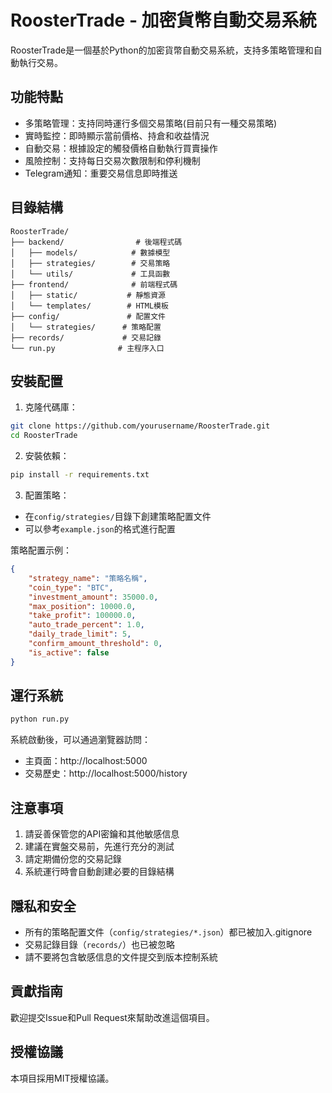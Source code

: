 # RoosterTrade - 加密貨幣自動交易系統

RoosterTrade是一個基於Python的加密貨幣自動交易系統，支持多策略管理和自動執行交易。

## 功能特點

- 多策略管理：支持同時運行多個交易策略(目前只有一種交易策略)
- 實時監控：即時顯示當前價格、持倉和收益情況
- 自動交易：根據設定的觸發價格自動執行買賣操作
- 風險控制：支持每日交易次數限制和停利機制
- Telegram通知：重要交易信息即時推送

## 目錄結構

```
RoosterTrade/
├── backend/                # 後端程式碼
│   ├── models/            # 數據模型
│   ├── strategies/        # 交易策略
│   └── utils/             # 工具函數
├── frontend/              # 前端程式碼
│   ├── static/           # 靜態資源
│   └── templates/        # HTML模板
├── config/               # 配置文件
│   └── strategies/      # 策略配置
├── records/             # 交易記錄
└── run.py              # 主程序入口
```

## 安裝配置

1. 克隆代碼庫：
```bash
git clone https://github.com/yourusername/RoosterTrade.git
cd RoosterTrade
```

2. 安裝依賴：
```bash
pip install -r requirements.txt
```

3. 配置策略：
- 在`config/strategies/`目錄下創建策略配置文件
- 可以參考`example.json`的格式進行配置

策略配置示例：
```json
{
    "strategy_name": "策略名稱",
    "coin_type": "BTC",
    "investment_amount": 35000.0,
    "max_position": 10000.0,
    "take_profit": 100000.0,
    "auto_trade_percent": 1.0,
    "daily_trade_limit": 5,
    "confirm_amount_threshold": 0,
    "is_active": false
}
```

## 運行系統

```bash
python run.py
```

系統啟動後，可以通過瀏覽器訪問：
- 主頁面：http://localhost:5000
- 交易歷史：http://localhost:5000/history

## 注意事項

1. 請妥善保管您的API密鑰和其他敏感信息
2. 建議在實盤交易前，先進行充分的測試
3. 請定期備份您的交易記錄
4. 系統運行時會自動創建必要的目錄結構

## 隱私和安全

- 所有的策略配置文件（`config/strategies/*.json`）都已被加入.gitignore
- 交易記錄目錄（`records/`）也已被忽略
- 請不要將包含敏感信息的文件提交到版本控制系統

## 貢獻指南

歡迎提交Issue和Pull Request來幫助改進這個項目。

## 授權協議

本項目採用MIT授權協議。
